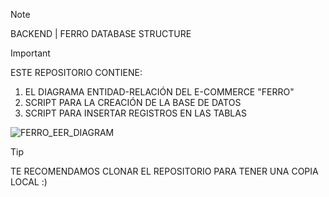 > [!NOTE]
> BACKEND | FERRO DATABASE STRUCTURE




>[!IMPORTANT]
> 
> ESTE REPOSITORIO CONTIENE:
> 1. EL DIAGRAMA ENTIDAD-RELACIÓN DEL E-COMMERCE "FERRO"
> 2. SCRIPT PARA LA CREACIÓN DE LA BASE DE DATOS
> 3. SCRIPT PARA INSERTAR REGISTROS EN LAS TABLAS

![FERRO_EER_DIAGRAM](![image](https://github.com/Cielciti97/Backend-DB-Ferro/assets/149416541/6e568718-f624-4685-ad76-f439506a625a)
)

> [!TIP]
> TE RECOMENDAMOS CLONAR EL REPOSITORIO PARA TENER UNA COPIA LOCAL :)
